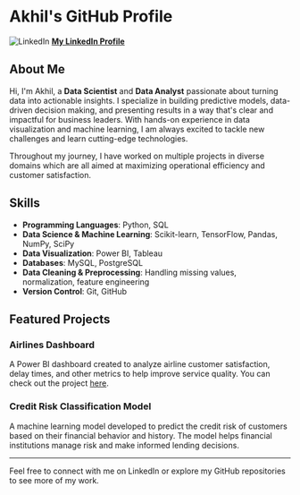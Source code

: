 # Akhil's GitHub Profile

![LinkedIn](https://upload.wikimedia.org/wikipedia/commons/c/ca/LinkedIn_logo_initials.png) [**My LinkedIn Profile**](https://www.linkedin.com/in/thati-akhil-9ba260247/)

## About Me

Hi, I'm Akhil, a **Data Scientist** and **Data Analyst** passionate about turning data into actionable insights. I specialize in building predictive models, data-driven decision making, and presenting results in a way that's clear and impactful for business leaders. With hands-on experience in data visualization and machine learning, I am always excited to tackle new challenges and learn cutting-edge technologies.

Throughout my journey, I have worked on multiple projects in diverse domains which are all aimed at maximizing operational efficiency and customer satisfaction.

## Skills

- **Programming Languages**: Python, SQL
- **Data Science & Machine Learning**: Scikit-learn, TensorFlow, Pandas, NumPy, SciPy
- **Data Visualization**: Power BI, Tableau
- **Databases**: MySQL, PostgreSQL
- **Data Cleaning & Preprocessing**: Handling missing values, normalization, feature engineering
- **Version Control**: Git, GitHub

## Featured Projects

### Airlines Dashboard
A Power BI dashboard created to analyze airline customer satisfaction, delay times, and other metrics to help improve service quality. You can check out the project [here](https://github.com/your-github-repo-link).

### Credit Risk Classification Model
A machine learning model developed to predict the credit risk of customers based on their financial behavior and history. The model helps financial institutions manage risk and make informed lending decisions.

---

Feel free to connect with me on LinkedIn or explore my GitHub repositories to see more of my work.
